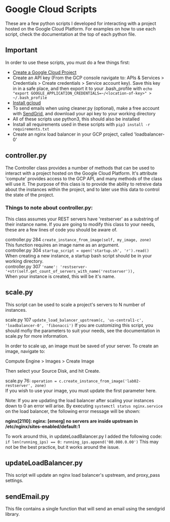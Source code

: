 # Google Cloud Scripts
These are a few python scripts I developed for interacting with a project hosted on the Google Cloud Platform. For examples on how to use each script, check the documentation at the top of each python file.

## Important
In order to use these scripts, you must do a few things first:
- [Create a Google Cloud Project](https://cloud.google.com/resource-manager/docs/creating-managing-projects)
- Create an API key (From the GCP console navigate to: APIs & Services > Credentials > Create credentials > Service account key). Save this key in in a safe place, and then export it to your .bash_profile with `echo "export GOOGLE_APPLICATION_CREDENTIALS=~/<location-of-key>" > ~/.bash_profile`
- [Install gcloud](https://cloud.google.com/sdk/downloads)
- To send emails when using cleaner.py (optional), make a free account with [SendGrid](https://sendgrid.com/), and download your api key to your working directory
- All of these scripts use python3, this should also be installed
- Install all requirements used in these scripts with `pip3 install -r requirements.txt`
- Create an nginx load balancer in your GCP project, called 'loadbalancer-0'

## controller.py
The Controller class provides a number of methods that can be used to interact with a project hosted on the Google Cloud Platform. It's attribute 'compute' provides access to the GCP API, and many methods of the class will use it. The purpose of this class is to provide the ability to retreive data about the instances within the project, and to later use this data to control the state of the project.

### Things to note about controller.py:
This class assumes your REST servers have 'restserver' as a substring of their instance name. 
If you are going to modify this class to your needs, these are a few lines of code you should be aware of.

controller.py 284 `create_instance_from_image(self, my_image, zone)`  
This function requires an image name as an argument.   
controller.py 304 `startup_script = open('startup.sh', 'r').read()`  
When creating a new instance, a startup bash script should be in your working directory.  
controller.py 307 `'name': 'restserver-'+str(self.get_count_of_servers_with_name('restserver')),`  
When your instance is created, this will be it's name.

## scale.py
This script can be used to scale a project's servers to N number of instances.

scale.py 107 `update_load_balancer_upstream(c, 'us-central1-c', 'loadbalancer-0', 'fibonacci')`
If you are customizing this script, you should mofiy the parameters to suit your needs, see the documentation in scale.py for more information.


In order to scale up, an image must be saved of your server. To create an image, navigate to:

Compute Engine > Images > Create Image

Then select your Source Disk, and hit Create.  

scale.py 76: `operation = c.create_instance_from_image('lab02-restserver', zone)`  
If you wish to use your image, you must update the first parameter here.

Note: If you are updating the load balancer after scaling your instances down to 0 an error will arise. By executing `systemctl status nginx.service` on the load balancer, the following error message will be shown:

**nginx[2110]: nginx: [emerg] no servers are inside upstream in /etc/nginx/sites-enabled/default:1**

To work around this, in updateLoadBalancer.py I added the following code:
`if len(running_ips) == 0:`
  `running_ips.append('00.000.0.00')`
This may not be the best practice, but it works around the issue.


## updateLoadBalancer.py
This script will update an nginx load balancer's upstream, and proxy_pass settings.

## sendEmail.py
This file contains a single function that will send an email using the sendgrid library.